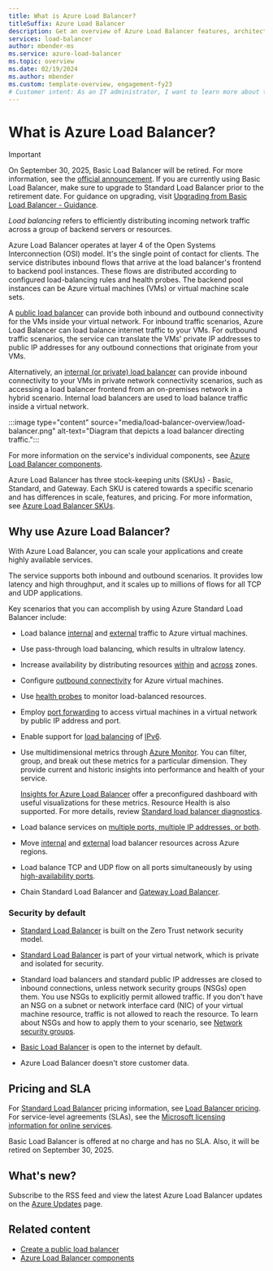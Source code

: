 ```yaml
---
title: What is Azure Load Balancer?
titleSuffix: Azure Load Balancer
description: Get an overview of Azure Load Balancer features, architecture, and implementation. Learn how the service works and how to use it in the cloud.
services: load-balancer
author: mbender-ms
ms.service: azure-load-balancer
ms.topic: overview
ms.date: 02/19/2024
ms.author: mbender
ms.custom: template-overview, engagement-fy23
# Customer intent: As an IT administrator, I want to learn more about the Azure Load Balancer service and what I can use it for.
---
```


# What is Azure Load Balancer?

>[!Important]
>On September 30, 2025, Basic Load Balancer will be retired. For more information, see the [official announcement](https://azure.microsoft.com/updates/azure-basic-load-balancer-will-be-retired-on-30-september-2025-upgrade-to-standard-load-balancer/). If you are currently using Basic Load Balancer, make sure to upgrade to Standard Load Balancer prior to the retirement date. For guidance on upgrading, visit [Upgrading from Basic Load Balancer - Guidance](load-balancer-basic-upgrade-guidance.md).

*Load balancing* refers to efficiently distributing incoming network traffic across a group of backend servers or resources.

Azure Load Balancer operates at layer 4 of the Open Systems Interconnection (OSI) model. It's the single point of contact for clients. The service distributes inbound flows that arrive at the load balancer's frontend to backend pool instances. These flows are distributed according to configured load-balancing rules and health probes. The backend pool instances can be Azure virtual machines (VMs) or virtual machine scale sets.

A [public load balancer](./components.md#frontend-ip-configurations) can provide both inbound and outbound connectivity for the VMs inside your virtual network. For inbound traffic scenarios, Azure Load Balancer can load balance internet traffic to your VMs. For outbound traffic scenarios, the service can translate the VMs' private IP addresses to public IP addresses for any outbound connections that originate from your VMs.

Alternatively, an [internal (or private) load balancer](./components.md#frontend-ip-configurations) can provide inbound connectivity to your VMs in private network connectivity scenarios, such as accessing a load balancer frontend from an on-premises network in a hybrid scenario. Internal load balancers are used to load balance traffic inside a virtual network.

:::image type="content" source="media/load-balancer-overview/load-balancer.png" alt-text="Diagram that depicts a load balancer directing traffic.":::

For more information on the service's individual components, see [Azure Load Balancer components](./components.md).

Azure Load Balancer has three stock-keeping units (SKUs) - Basic, Standard, and Gateway. Each SKU is catered towards a specific scenario and has differences in scale, features, and pricing. For more information, see [Azure Load Balancer SKUs](skus.md).

## Why use Azure Load Balancer?

With Azure Load Balancer, you can scale your applications and create highly available services.

The service supports both inbound and outbound scenarios. It provides low latency and high throughput, and it scales up to millions of flows for all TCP and UDP applications.

Key scenarios that you can accomplish by using Azure Standard Load Balancer include:

- Load balance [internal](./quickstart-load-balancer-standard-internal-portal.md) and [external](./quickstart-load-balancer-standard-public-portal.md) traffic to Azure virtual machines.

- Use pass-through load balancing, which results in ultralow latency.

- Increase availability by distributing resources [within](./tutorial-load-balancer-standard-public-zonal-portal.md) and [across](./quickstart-load-balancer-standard-public-portal.md) zones.

- Configure [outbound connectivity](./load-balancer-outbound-connections.md) for Azure virtual machines.

- Use [health probes](./load-balancer-custom-probe-overview.md) to monitor load-balanced resources.

- Employ [port forwarding](./tutorial-load-balancer-port-forwarding-portal.md) to access virtual machines in a virtual network by public IP address and port.

- Enable support for [load balancing](./virtual-network-ipv4-ipv6-dual-stack-standard-load-balancer-powershell.md) of [IPv6](../virtual-network/ip-services/ipv6-overview.md).

- Use multidimensional metrics through [Azure Monitor](/azure/azure-monitor/overview). You can filter, group, and break out these metrics for a particular dimension. They provide current and historic insights into performance and health of your service.

  [Insights for Azure Load Balancer](./load-balancer-insights.md) offer a preconfigured dashboard with useful visualizations for these metrics. Resource Health is also supported. For more details, review [Standard load balancer diagnostics](load-balancer-standard-diagnostics.md).

- Load balance services on [multiple ports, multiple IP addresses, or both](./load-balancer-multivip-overview.md).

- Move [internal](./move-across-regions-internal-load-balancer-portal.md) and [external](./move-across-regions-external-load-balancer-portal.md) load balancer resources across Azure regions.

- Load balance TCP and UDP flow on all ports simultaneously by using [high-availability ports](./load-balancer-ha-ports-overview.md).

- Chain Standard Load Balancer and [Gateway Load Balancer](./tutorial-gateway-portal.md).

### <a name="securebydefault"></a>Security by default

- [Standard Load Balancer](https://github.com/MicrosoftDocs/azure-docs/blob/main/articles/load-balancer/skus.md) is built on the Zero Trust network security model.

- [Standard Load Balancer](https://github.com/MicrosoftDocs/azure-docs/blob/main/articles/load-balancer/skus.md) is part of your virtual network, which is private and isolated for security.

- Standard load balancers and standard public IP addresses are closed to inbound connections, unless network security groups (NSGs) open them. You use NSGs to explicitly permit allowed traffic. If you don't have an NSG on a subnet or network interface card (NIC) of your virtual machine resource, traffic is not allowed to reach the resource. To learn about NSGs and how to apply them to your scenario, see [Network security groups](../virtual-network/network-security-groups-overview.md).

- [Basic Load Balancer](https://github.com/MicrosoftDocs/azure-docs/blob/main/articles/load-balancer/skus.md) is open to the internet by default.

- Azure Load Balancer doesn't store customer data.

## Pricing and SLA

For [Standard Load Balancer](https://github.com/MicrosoftDocs/azure-docs/blob/main/articles/load-balancer/skus.md) pricing information, see [Load Balancer pricing](https://azure.microsoft.com/pricing/details/load-balancer/). For service-level agreements (SLAs), see the [Microsoft licensing information for online services](https://aka.ms/lbsla).

Basic Load Balancer is offered at no charge and has no SLA. Also, it will be retired on September 30, 2025.

## What's new?

Subscribe to the RSS feed and view the latest Azure Load Balancer updates on the [Azure Updates](https://azure.microsoft.com/updates?filters=%5B%22Load+Balancer%22%5D) page.

## Related content

- [Create a public load balancer](quickstart-load-balancer-standard-public-portal.md)
- [Azure Load Balancer components](./components.md)
